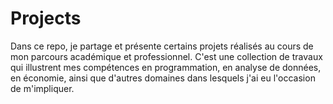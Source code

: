 # Projects
Dans ce repo, je partage et présente certains projets réalisés au cours de mon parcours académique et professionnel.
C'est une collection de travaux qui illustrent mes compétences en programmation, en analyse de données, en économie, ainsi que d'autres domaines dans lesquels j'ai eu l'occasion de m'impliquer.